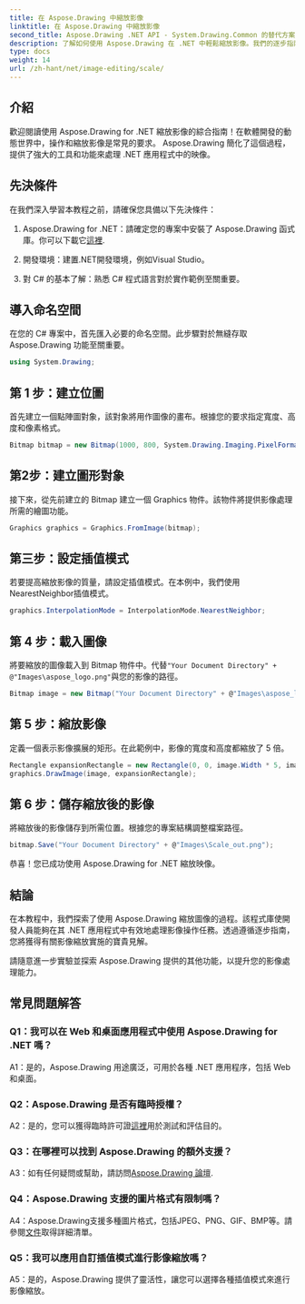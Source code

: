 ```yaml
---
title: 在 Aspose.Drawing 中縮放影像
linktitle: 在 Aspose.Drawing 中縮放影像
second_title: Aspose.Drawing .NET API - System.Drawing.Common 的替代方案
description: 了解如何使用 Aspose.Drawing 在 .NET 中輕鬆縮放影像。我們的逐步指南可確保無縫集成，提供強大的影像處理功能。
type: docs
weight: 14
url: /zh-hant/net/image-editing/scale/
---
```

## 介紹

歡迎閱讀使用 Aspose.Drawing for .NET 縮放影像的綜合指南！在軟體開發的動態世界中，操作和縮放影像是常見的要求。 Aspose.Drawing 簡化了這個過程，提供了強大的工具和功能來處理 .NET 應用程式中的映像。

## 先決條件

在我們深入學習本教程之前，請確保您具備以下先決條件：

1.  Aspose.Drawing for .NET：請確定您的專案中安裝了 Aspose.Drawing 函式庫。你可以下載它[這裡](https://releases.aspose.com/drawing/net/).

2. 開發環境：建置.NET開發環境，例如Visual Studio。

3. 對 C# 的基本了解：熟悉 C# 程式語言對於實作範例至關重要。

## 導入命名空間

在您的 C# 專案中，首先匯入必要的命名空間。此步驟對於無縫存取 Aspose.Drawing 功能至關重要。

```csharp
using System.Drawing;
```

## 第 1 步：建立位圖

首先建立一個點陣圖對象，該對象將用作圖像的畫布。根據您的要求指定寬度、高度和像素格式。

```csharp
Bitmap bitmap = new Bitmap(1000, 800, System.Drawing.Imaging.PixelFormat.Format32bppPArgb);
```

## 第2步：建立圖形對象

接下來，從先前建立的 Bitmap 建立一個 Graphics 物件。該物件將提供影像處理所需的繪圖功能。

```csharp
Graphics graphics = Graphics.FromImage(bitmap);
```

## 第三步：設定插值模式

若要提高縮放影像的質量，請設定插值模式。在本例中，我們使用NearestNeighbor插值模式。

```csharp
graphics.InterpolationMode = InterpolationMode.NearestNeighbor;
```

## 第 4 步：載入圖像

將要縮放的圖像載入到 Bitmap 物件中。代替`"Your Document Directory" + @"Images\aspose_logo.png"`與您的影像的路徑。

```csharp
Bitmap image = new Bitmap("Your Document Directory" + @"Images\aspose_logo.png");
```

## 第 5 步：縮放影像

定義一個表示影像擴展的矩形。在此範例中，影像的寬度和高度都縮放了 5 倍。

```csharp
Rectangle expansionRectangle = new Rectangle(0, 0, image.Width * 5, image.Height * 5);
graphics.DrawImage(image, expansionRectangle);
```

## 第 6 步：儲存縮放後的影像

將縮放後的影像儲存到所需位置。根據您的專案結構調整檔案路徑。

```csharp
bitmap.Save("Your Document Directory" + @"Images\Scale_out.png");
```

恭喜！您已成功使用 Aspose.Drawing for .NET 縮放映像。

## 結論

在本教程中，我們探索了使用 Aspose.Drawing 縮放圖像的過程。該程式庫使開發人員能夠在其 .NET 應用程式中有效地處理影像操作任務。透過遵循逐步指南，您將獲得有關影像縮放實施的寶貴見解。

請隨意進一步實驗並探索 Aspose.Drawing 提供的其他功能，以提升您的影像處理能力。

## 常見問題解答

### Q1：我可以在 Web 和桌面應用程式中使用 Aspose.Drawing for .NET 嗎？

A1：是的，Aspose.Drawing 用途廣泛，可用於各種 .NET 應用程序，包括 Web 和桌面。

### Q2：Aspose.Drawing 是否有臨時授權？

 A2：是的，您可以獲得臨時許可證[這裡](https://purchase.aspose.com/temporary-license/)用於測試和評估目的。

### Q3：在哪裡可以找到 Aspose.Drawing 的額外支援？

 A3：如有任何疑問或幫助，請訪問[Aspose.Drawing 論壇](https://forum.aspose.com/c/diagram/17).

### Q4：Aspose.Drawing 支援的圖片格式有限制嗎？

 A4：Aspose.Drawing支援多種圖片格式，包括JPEG、PNG、GIF、BMP等。請參閱[文件](https://reference.aspose.com/drawing/net/)取得詳細清單。

### Q5：我可以應用自訂插值模式進行影像縮放嗎？

A5：是的，Aspose.Drawing 提供了靈活性，讓您可以選擇各種插值模式來進行影像縮放。